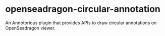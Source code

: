 # openseadragon-circular-annotation
An Annotorious plugin that provides APIs to draw circular annotations on OpenSeadragon viewer.
